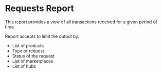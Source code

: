 # Requests Report
This report provides a view of all transactions received for a given period of time

Report accepts to limit the output by:
* List of products
* Type of request
* Status of the request
* List of marketplaces
* List of hubs
